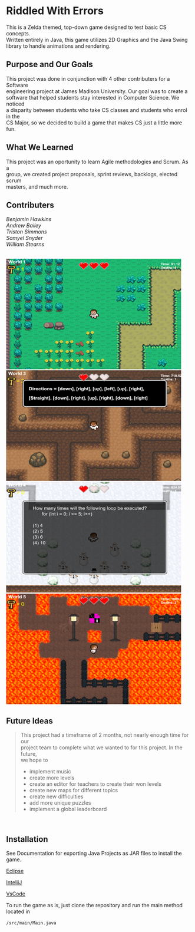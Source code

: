 # Riddled With Errors

This is a Zelda themed, top-down game designed to test basic CS concepts.  
Written entirely in Java, this game utilizes 2D Graphics and the Java Swing  
library to handle animations and rendering.
<br>

## Purpose and Our Goals
This project was done in conjunction with 4 other contributers for a Software  
engineering project at James Madison University. Our goal was to create a  
software that helped students stay interested in Computer Science. We noticed  
a disparity between students who take CS classes and students who enrol in the  
CS Major, so we decided to build a game that makes CS just a little more fun.
<br>

## What We Learned
This project was an oportunity to learn Agile methodologies and Scrum. As a  
group, we created project proposals, sprint reviews, backlogs, elected scrum  
masters, and much more.
<br>

## Contributers
*Benjamin Hawkins  
Andrew Bailey  
Triston Simmons  
Samyel Snyder  
William Stearns*   
<br>

<img src="res/readme/game1.png" width="475" height="300">
<img src="res/readme/game2.png" width="475" height="300">

<br>

<img src="res/readme/game3.png" width="475" height="300">
<img src="res/readme/game4.png" width="475" height="300">

<br>


## Future Ideas

> This project had a timeframe of 2 months, not nearly enough time for our   
> project team to complete what we wanted to for this project. In the future,  
> we hope to
>  
> - implement music
> - create more levels
> - create an editor for teachers to create their won levels
> - create new maps for different topics
> - create new difficulties
> - add more unique puzzles
> - implement a global leaderboard
>  

<br>

## Installation

See Documentation for exporting Java Projects as JAR files to install the game. 

[Eclipse](https://www.albany.edu/faculty/jmower/geog/gog692/ImportExportJARFiles.htm)  
  
[InteliiJ](https://www.jetbrains.com/help/idea/compiling-applications.html#package_into_jar)  
  
[VsCode](https://dev.to/rohitk570/create-an-executable-jar-file-on-vs-code-n-command-line-154b)
  
To run the game as is, just clone the repository and run the main method located in 
```bash
/src/main/Main.java
```
